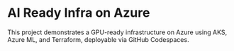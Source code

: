 # AI Ready Infra on Azure

This project demonstrates a GPU-ready infrastructure on Azure using AKS, Azure ML, and Terraform, deployable via GitHub Codespaces.